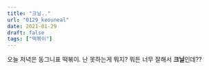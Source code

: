 ```yaml
---
title: "크닐.."
url: "0129_keouneal"
date: 2021-01-29
draft: false
tags: ["떡볶이"]
---
```

오늘 저녁은 동그니표 떡볶이. 난 못하는게 뭐지? 뭐든 너무 잘해서 **크닐**인데??
